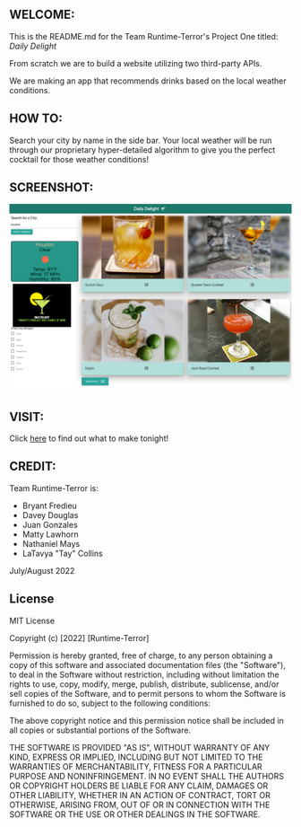 ## WELCOME:


This is the README.md for the Team Runtime-Terror's Project One titled: <i>Daily Delight</i>

From scratch we are to build a website utilizing two third-party APIs.

We are making an app that recommends drinks based on the local weather conditions.

## HOW TO:

Search your city by name in the side bar. Your local weather will be run through our proprietary hyper-detailed algorithm to give you the perfect cocktail for those weather conditions!

## SCREENSHOT:
<img src='.\assets\images\dd-scrnsht.png' alt='A screenshot of the website'/>

## VISIT:
Click <a href="https://lawhornmatt.github.io/DailyDelight/" target="_blank">here</a> to find out what to make tonight!

## CREDIT:
Team Runtime-Terror is:
* Bryant Fredieu
* Davey Douglas
* Juan Gonzales
* Matty Lawhorn
* Nathaniel Mays
* LaTavya "Tay" Collins

July/August 2022

## License

MIT License

Copyright (c) [2022] [Runtime-Terror]

Permission is hereby granted, free of charge, to any person obtaining a copy
of this software and associated documentation files (the "Software"), to deal
in the Software without restriction, including without limitation the rights
to use, copy, modify, merge, publish, distribute, sublicense, and/or sell
copies of the Software, and to permit persons to whom the Software is
furnished to do so, subject to the following conditions:

The above copyright notice and this permission notice shall be included in all
copies or substantial portions of the Software.

THE SOFTWARE IS PROVIDED "AS IS", WITHOUT WARRANTY OF ANY KIND, EXPRESS OR
IMPLIED, INCLUDING BUT NOT LIMITED TO THE WARRANTIES OF MERCHANTABILITY,
FITNESS FOR A PARTICULAR PURPOSE AND NONINFRINGEMENT. IN NO EVENT SHALL THE
AUTHORS OR COPYRIGHT HOLDERS BE LIABLE FOR ANY CLAIM, DAMAGES OR OTHER
LIABILITY, WHETHER IN AN ACTION OF CONTRACT, TORT OR OTHERWISE, ARISING FROM,
OUT OF OR IN CONNECTION WITH THE SOFTWARE OR THE USE OR OTHER DEALINGS IN THE
SOFTWARE.
